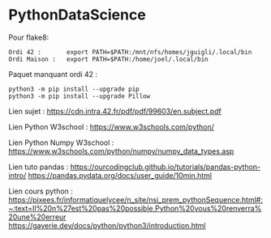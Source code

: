 # PythonDataScience

Pour flake8:

	Ordi 42 :		export PATH=$PATH:/mnt/nfs/homes/jguigli/.local/bin
	Ordi Maison :	export PATH=$PATH:/home/joel/.local/bin

Paquet manquant ordi 42 :

	python3 -m pip install --upgrade pip
	python3 -m pip install --upgrade Pillow


Lien sujet :
https://cdn.intra.42.fr/pdf/pdf/99603/en.subject.pdf  

Lien Python W3school :
https://www.w3schools.com/python/  

Lien Python Numpy W3school :
https://www.w3schools.com/python/numpy/numpy_data_types.asp  

Lien tuto pandas :
https://ourcodingclub.github.io/tutorials/pandas-python-intro/
https://pandas.pydata.org/docs/user_guide/10min.html  

Lien cours python :
https://pixees.fr/informatiquelycee/n_site/nsi_prem_pythonSequence.html#:~:text=Il%20n%27est%20pas%20possible,Python%20vous%20renverra%20une%20erreur  
https://gayerie.dev/docs/python/python3/introduction.html  



